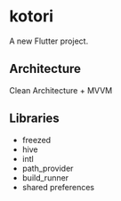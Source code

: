 # kotori

A new Flutter project.

## Architecture

Clean Architecture + MVVM

## Libraries
- freezed
- hive
- intl
- path_provider
- build_runner
- shared preferences
